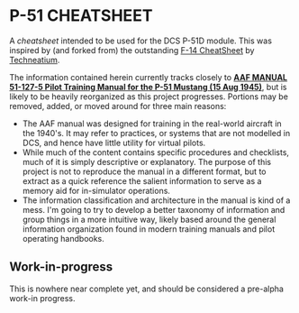 # P-51 CHEATSHEET

A *cheatsheet* intended to be used for the DCS P-51D module. This was inspired by (and forked from) the outstanding [F-14 CheatSheet](https://github.com/Techneatium/F14_CheatSheet) by [Techneatium](https://github.com/Techneatium).

The information contained herein currently tracks closely to **[AAF MANUAL 51-127-5 Pilot Training Manual for the P-51 Mustang (15 Aug 1945)](https://github.com/justfoo/P51_CheatSheet/blob/main/images/AAF_MAN_51-127-5--P-51D-K_Manual.pdf)**, but is likely to be heavily reorganized as this project progresses. Portions may be removed, added, or moved around for three main reasons:
  * The AAF manual was designed for training in the real-world aircraft in the 1940's. It may refer to practices, or systems that are not modelled in DCS, and hence have little utility for virtual pilots.
  * While much of the content contains specific procedures and checklists, much of it is simply descriptive or explanatory. The purpose of this project is not to reproduce the manual in a different format, but to extract as a quick reference the salient information to serve as a memory aid for in-simulator operations.
  * The information classification and architecture in the manual is kind of a mess. I'm going to try to develop a better taxonomy of information and group things in a more intuitive way, likely based around the general information organization found in modern training manuals and pilot operating handbooks.

## Work-in-progress

This is nowhere near complete yet, and should be considered a pre-alpha work-in progress.